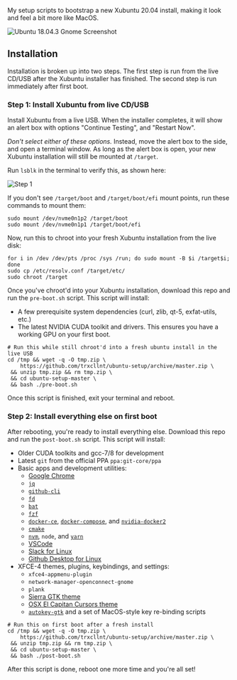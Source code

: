 My setup scripts to bootstrap a new Xubuntu 20.04 install, making it look and feel a bit more like MacOS.

![Ubuntu 18.04.3 Gnome Screenshot](https://raw.githubusercontent.com/trxcllnt/ubuntu-setup/master/images/screenshot.png)


## Installation

Installation is broken up into two steps. The first step is run from the live CD/USB after the Xubuntu installer has finished. The second step is run immediately after first boot.

### Step 1: Install Xubuntu from live CD/USB

Install Xubuntu from a live USB. When the installer completes, it will show an alert box with options "Continue Testing", and "Restart Now".

_*Don't select either of these options.*_ Instead, move the alert box to the side, and open a terminal window. As long as the alert box is open, your new Xubuntu installation will still be mounted at `/target`.

Run `lsblk` in the terminal to verify this, as shown here:

![Step 1](https://raw.githubusercontent.com/trxcllnt/ubuntu-setup/master/images/step-1.0.png)

If you don't see `/target/boot` and `/target/boot/efi` mount points, run these commands to mount them:

```shell
sudo mount /dev/nvme0n1p2 /target/boot
sudo mount /dev/nvme0n1p1 /target/boot/efi
```

Now, run this to chroot into your fresh Xubuntu installation from the live disk:

```shell
for i in /dev /dev/pts /proc /sys /run; do sudo mount -B $i /target$i; done
sudo cp /etc/resolv.conf /target/etc/
sudo chroot /target
```

Once you've chroot'd into your Xubuntu installation, download this repo and run the `pre-boot.sh` script. This script will install:
* A few prerequisite system dependencies (curl, zlib, qt-5, exfat-utils, etc.)
* The latest NVIDIA CUDA toolkit and drivers. This ensures you have a working GPU on your first boot.

```shell
# Run this while still chroot'd into a fresh ubuntu install in the live USB
cd /tmp && wget -q -O tmp.zip \
    https://github.com/trxcllnt/ubuntu-setup/archive/master.zip \
 && unzip tmp.zip && rm tmp.zip \
 && cd ubuntu-setup-master \
 && bash ./pre-boot.sh
```

Once this script is finished, exit your terminal and reboot.

### Step 2: Install everything else on first boot

After rebooting, you're ready to install everything else. Download this repo and run the `post-boot.sh` script. This script will install:
* Older CUDA toolkits and gcc-7/8 for development
* Latest `git` from the official PPA `ppa:git-core/ppa`
* Basic apps and development utilities:
  * [Google Chrome](https://www.google.com/chrome/index.html)
  * [`jq`](https://stedolan.github.io/jq/)
  * [`github-cli`](https://github.com/github/hub)
  * [`fd`](https://github.com/sharkdp/fd)
  * [`bat`](https://github.com/sharkdp/fd)
  * [`fzf`](https://github.com/junegunn/fzf)
  * [`docker-ce`](https://docs.docker.com/install/linux/docker-ce/ubuntu/), [`docker-compose`](https://github.com/docker/compose), and [`nvidia-docker2`](https://github.com/NVIDIA/nvidia-docker)
  * [`cmake`](https://cmake.org/)
  * [`nvm`](https://github.com/nvm-sh/nvm), `node`, and [`yarn`](https://classic.yarnpkg.com/en/)
  * [VSCode](https://code.visualstudio.com/)
  * [Slack for Linux](https://slack.com/downloads/linux)
  * [Github Desktop for Linux](https://desktop.github.com/)
* XFCE-4 themes, plugins, keybindings, and settings:
  * `xfce4-appmenu-plugin`
  * `network-manager-openconnect-gnome`
  * `plank`
  * [Sierra GTK theme](https://github.com/vinceliuice/Sierra-gtk-theme)
  * [OSX El Capitan Cursors theme](https://www.gnome-look.org/content/show.php/OSX+El+Capitan?content=175749)
  * [`autokey-gtk`](https://github.com/autokey/autokey) and a set of MacOS-style key re-binding scripts

```shell
# Run this on first boot after a fresh install
cd /tmp && wget -q -O tmp.zip \
    https://github.com/trxcllnt/ubuntu-setup/archive/master.zip \
 && unzip tmp.zip && rm tmp.zip \
 && cd ubuntu-setup-master \
 && bash ./post-boot.sh
```

After this script is done, reboot one more time and you're all set!
